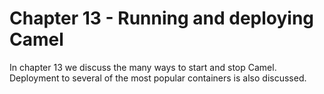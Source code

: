 Chapter 13 - Running and deploying Camel
========================

In chapter 13 we discuss the many ways to start and stop Camel. Deployment to several of the most popular containers is also discussed.
